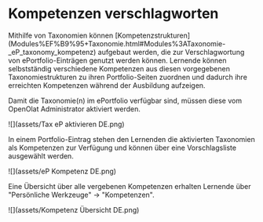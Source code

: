 # Kompetenzen verschlagworten

Mithilfe von Taxonomien können
[Kompetenzstrukturen](Modules%EF%B9%95+Taxonomie.html#Modules%3ATaxonomie-
_eP_taxonomy_kompetenz) aufgebaut werden, die zur Verschlagwortung von
ePortfolio-Einträgen genutzt werden können. Lernende können selbstständig
verschiedene Kompetenzen aus diesen vorgegebenen Taxonomiestrukturen zu ihren
Portfolio-Seiten zuordnen und dadurch ihre erreichten Kompetenzen während der
Ausbildung aufzeigen.

Damit die Taxonomie(n) im ePortfolio verfügbar sind, müssen diese vom OpenOlat
Administrator aktiviert werden.

![](assets/Tax eP aktivieren DE.png)  

  

In einem Portfolio-Eintrag stehen den Lernenden die aktivierten Taxonomien als
Kompetenzen zur Verfügung und können über eine Vorschlagsliste ausgewählt
werden.

![](assets/eP Kompetenz DE.png)

  

  

Eine Übersicht über alle vergebenen Kompetenzen erhalten Lernende über
"Persönliche Werkzeuge" → "Kompetenzen".

![](assets/Kompetenz Übersicht DE.png)

  

